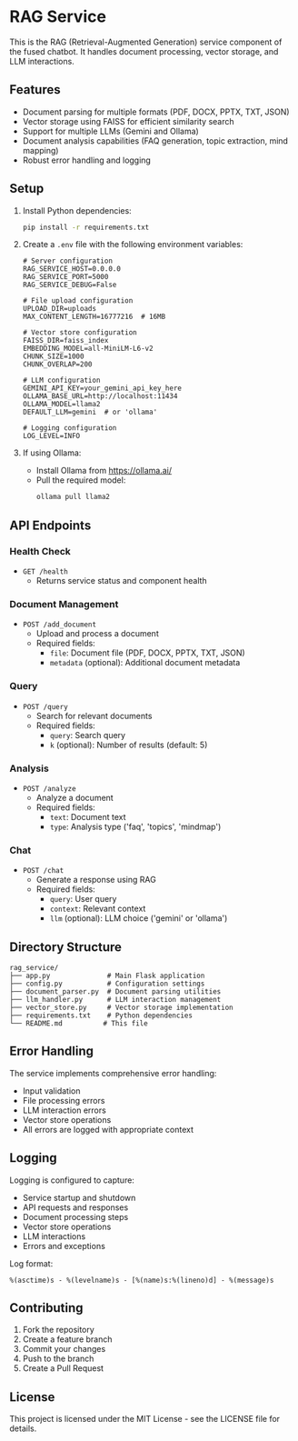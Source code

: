 # RAG Service

This is the RAG (Retrieval-Augmented Generation) service component of the fused chatbot. It handles document processing, vector storage, and LLM interactions.

## Features

- Document parsing for multiple formats (PDF, DOCX, PPTX, TXT, JSON)
- Vector storage using FAISS for efficient similarity search
- Support for multiple LLMs (Gemini and Ollama)
- Document analysis capabilities (FAQ generation, topic extraction, mind mapping)
- Robust error handling and logging

## Setup

1. Install Python dependencies:
   ```bash
   pip install -r requirements.txt
   ```

2. Create a `.env` file with the following environment variables:
   ```env
   # Server configuration
   RAG_SERVICE_HOST=0.0.0.0
   RAG_SERVICE_PORT=5000
   RAG_SERVICE_DEBUG=False

   # File upload configuration
   UPLOAD_DIR=uploads
   MAX_CONTENT_LENGTH=16777216  # 16MB

   # Vector store configuration
   FAISS_DIR=faiss_index
   EMBEDDING_MODEL=all-MiniLM-L6-v2
   CHUNK_SIZE=1000
   CHUNK_OVERLAP=200

   # LLM configuration
   GEMINI_API_KEY=your_gemini_api_key_here
   OLLAMA_BASE_URL=http://localhost:11434
   OLLAMA_MODEL=llama2
   DEFAULT_LLM=gemini  # or 'ollama'

   # Logging configuration
   LOG_LEVEL=INFO
   ```

3. If using Ollama:
   - Install Ollama from https://ollama.ai/
   - Pull the required model:
     ```bash
     ollama pull llama2
     ```

## API Endpoints

### Health Check
- `GET /health`
  - Returns service status and component health

### Document Management
- `POST /add_document`
  - Upload and process a document
  - Required fields:
    - `file`: Document file (PDF, DOCX, PPTX, TXT, JSON)
    - `metadata` (optional): Additional document metadata

### Query
- `POST /query`
  - Search for relevant documents
  - Required fields:
    - `query`: Search query
    - `k` (optional): Number of results (default: 5)

### Analysis
- `POST /analyze`
  - Analyze a document
  - Required fields:
    - `text`: Document text
    - `type`: Analysis type ('faq', 'topics', 'mindmap')

### Chat
- `POST /chat`
  - Generate a response using RAG
  - Required fields:
    - `query`: User query
    - `context`: Relevant context
    - `llm` (optional): LLM choice ('gemini' or 'ollama')

## Directory Structure

```
rag_service/
├── app.py              # Main Flask application
├── config.py           # Configuration settings
├── document_parser.py  # Document parsing utilities
├── llm_handler.py      # LLM interaction management
├── vector_store.py     # Vector storage implementation
├── requirements.txt    # Python dependencies
└── README.md          # This file
```

## Error Handling

The service implements comprehensive error handling:
- Input validation
- File processing errors
- LLM interaction errors
- Vector store operations
- All errors are logged with appropriate context

## Logging

Logging is configured to capture:
- Service startup and shutdown
- API requests and responses
- Document processing steps
- Vector store operations
- LLM interactions
- Errors and exceptions

Log format:
```
%(asctime)s - %(levelname)s - [%(name)s:%(lineno)d] - %(message)s
```

## Contributing

1. Fork the repository
2. Create a feature branch
3. Commit your changes
4. Push to the branch
5. Create a Pull Request

## License

This project is licensed under the MIT License - see the LICENSE file for details. 